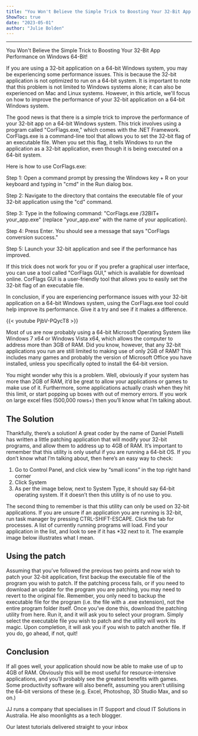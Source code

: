 ```yaml
---
title: "You Won't Believe the Simple Trick to Boosting Your 32-Bit App Performance on Windows 64-Bit!"
ShowToc: true 
date: "2023-05-01"
author: "Julie Bolden"
---
```

*****
You Won't Believe the Simple Trick to Boosting Your 32-Bit App Performance on Windows 64-Bit!

If you are using a 32-bit application on a 64-bit Windows system, you may be experiencing some performance issues. This is because the 32-bit application is not optimized to run on a 64-bit system. It is important to note that this problem is not limited to Windows systems alone; it can also be experienced on Mac and Linux systems. However, in this article, we'll focus on how to improve the performance of your 32-bit application on a 64-bit Windows system.

The good news is that there is a simple trick to improve the performance of your 32-bit app on a 64-bit Windows system. This trick involves using a program called "CorFlags.exe," which comes with the .NET Framework. CorFlags.exe is a command-line tool that allows you to set the 32-bit flag of an executable file. When you set this flag, it tells Windows to run the application as a 32-bit application, even though it is being executed on a 64-bit system.

Here is how to use CorFlags.exe:

Step 1: Open a command prompt by pressing the Windows key + R on your keyboard and typing in "cmd" in the Run dialog box.

Step 2: Navigate to the directory that contains the executable file of your 32-bit application using the "cd" command.

Step 3: Type in the following command: "CorFlags.exe /32BIT+ your_app.exe" (replace "your_app.exe" with the name of your application).

Step 4: Press Enter. You should see a message that says "CorFlags conversion success."

Step 5: Launch your 32-bit application and see if the performance has improved.

If this trick does not work for you or if you prefer a graphical user interface, you can use a tool called "CorFlags GUI," which is available for download online. CorFlags GUI is a user-friendly tool that allows you to easily set the 32-bit flag of an executable file.

In conclusion, if you are experiencing performance issues with your 32-bit application on a 64-bit Windows system, using the CorFlags.exe tool could help improve its performance. Give it a try and see if it makes a difference.

{{< youtube PjbV-PQycT8 >}} 



Most of us are now probably using a 64-bit Microsoft Operating System like Windows 7 x64 or Windows Vista x64, which allows the computer to address more than 3GB of RAM. Did you know, however, that any 32-bit applications you run are still limited to making use of only 2GB of RAM? This includes many games and probably the version of Microsoft Office you have installed, unless you specifically opted to install the 64-bit version.
 
You might wonder why this is a problem. Well, obviously if your system has more than 2GB of RAM, it’d be great to allow your applications or games to make use of it. Furthermore, some applications actually crash when they hit this limit, or start popping up boxes with out of memory errors. If you work on large excel files (500,000 rows+) then you’ll know what I’m talking about.
 
## The Solution
 
Thankfully, there’s a solution! A great coder by the name of Daniel Pistelli has written a little patching application that will modify your 32-bit programs, and allow them to address up to 4GB of RAM. It’s important to remember that this utility is only useful if you are running a 64-bit OS. If you don’t know what I’m talking about, then here’s an easy way to check:
 
1. Go to Control Panel, and click view by “small icons” in the top right hand corner
2. Click System
3. As per the image below, next to System Type, it should say 64-bit operating system. If it doesn’t then this utility is of no use to you.
 

 
The second thing to remember is that this utility can only be used on 32-bit applications. If you are unsure if an application you are running is 32-bit, run task manager by pressing CTRL-SHIFT-ESCAPE. Click the tab for processes. A list of currently running programs will load. Find your application in the list, and look to see if it has *32 next to it. The example image below illustrates what I mean.
 
## Using the patch
 
Assuming that you’ve followed the previous two points and now wish to patch your 32-bit application, first backup the executable file of the program you wish to patch. If the patching process fails, or if you need to download an update for the program you are patching, you may need to revert to the original file. Remember, you only need to backup the executable file for the program (i.e. the file with a .exe extension), not the entire program folder itself. Once you’ve done this, download the patching utility from here. Run it, and it will ask you to select your program. Simply select the executable file you wish to patch and the utility will work its magic. Upon completion, it will ask you if you wish to patch another file. If you do, go ahead, if not, quit!
 
## Conclusion
 
If all goes well, your application should now be able to make use of up to 4GB of RAM. Obviously this will be most useful for resource-intensive applications, and you’ll probably see the greatest benefits with games. Some productivity software will also benefit, assuming you aren’t utilising the 64-bit versions of these (e.g. Excel, Photoshop, 3D Studio Max, and so on.)
 
JJ runs a company that specialises in IT Support and cloud IT Solutions in Australia. He also moonlights as a tech blogger.
 
Our latest tutorials delivered straight to your inbox




